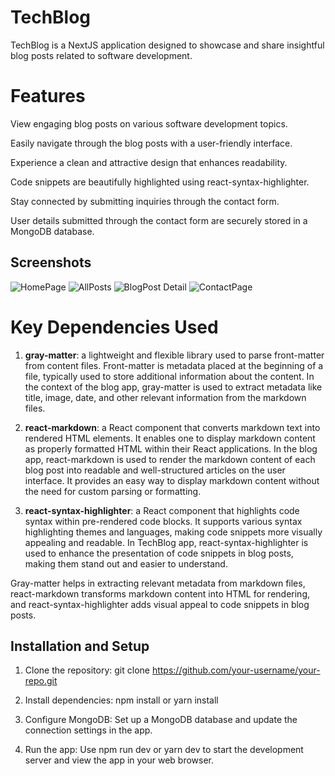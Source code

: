 # TechBlog
TechBlog is a NextJS application designed to showcase and share insightful blog posts related to software development.
# Features
View engaging blog posts on various software development topics.

Easily navigate through the blog posts with a user-friendly interface.

Experience a clean and attractive design that enhances readability.

Code snippets are beautifully highlighted using react-syntax-highlighter.

Stay connected by submitting inquiries through the contact form.

User details submitted through the contact form are securely stored in a MongoDB database.

## Screenshots
![HomePage](https://github.com/IanKaire/TechBlog/assets/114652346/5a180add-15ec-47ee-a8dc-bb16995c0648)
![AllPosts](https://github.com/IanKaire/TechBlog/assets/114652346/c4440bae-bd33-4667-89d6-0922ba8ba5e3)
![BlogPost Detail](https://github.com/IanKaire/TechBlog/assets/114652346/341f7b66-70b3-4118-b4bf-9654c2153c15)
![ContactPage](https://github.com/IanKaire/TechBlog/assets/114652346/ac02b0c3-571f-4f52-90bd-c90a48df82eb)

# Key Dependencies Used
1. **gray-matter**: a lightweight and flexible library used to parse front-matter from content files. Front-matter is metadata placed at the beginning of a file, typically used to store additional information about the content.
  In the context of the blog app, gray-matter is used to extract metadata like title, image, date, and other relevant information from the markdown files.
  
2. **react-markdown**: a React component that converts markdown text into rendered HTML elements. It enables one to display markdown content as properly formatted HTML within their React applications.
  In the blog app, react-markdown is used to render the markdown content of each blog post into readable and well-structured articles on the user interface.
  It provides an easy way to display markdown content without the need for custom parsing or formatting.
  
3. **react-syntax-highlighter**: a React component that highlights code syntax within pre-rendered code blocks. It supports various syntax highlighting themes and languages, making code snippets more visually appealing and readable.
  In TechBlog app, react-syntax-highlighter is used to enhance the presentation of code snippets in blog posts, making them stand out and easier to understand.

Gray-matter helps in extracting relevant metadata from markdown files, react-markdown transforms markdown content into HTML for rendering, and react-syntax-highlighter adds visual appeal to code snippets in blog posts.

## Installation and Setup
1. Clone the repository: git clone https://github.com/your-username/your-repo.git

2. Install dependencies: npm install or yarn install

3. Configure MongoDB: Set up a MongoDB database and update the connection settings in the app.

4. Run the app: Use npm run dev or yarn dev to start the development server and view the app in your web browser.

